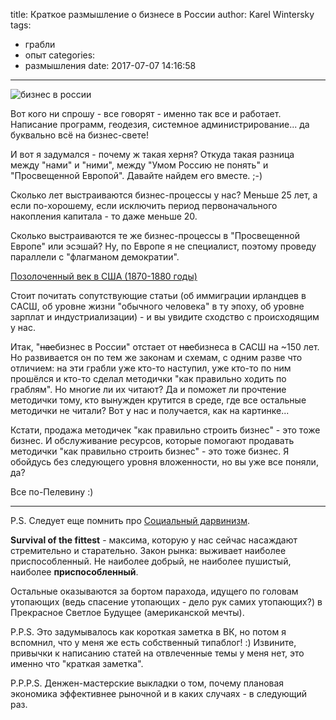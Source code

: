 title: Краткое размышление о бизнесе в России
author: Karel Wintersky
tags:
  - грабли
  - опыт
categories:
  - размышления
date: 2017-07-07 14:16:58
---
![бизнес в россии](business_in_russia.jpg)

Вот кого ни спрошу - все говорят - именно так все и работает. Написание программ, геодезия, системное администрирование... да буквально всё на бизнес-свете!

И вот я задумался - почему ж такая херня? Откуда такая разница между "нами" и "ними", между "Умом Россию не понять" и "Просвещенной Европой". Давайте найдем его вместе. ;-)

Cколько лет выстраиваются бизнес-процессы у нас? Меньше 25 лет, а если по-хорошему, если исключить период первоначального накопления капитала - то даже меньше 20.

Сколько выстраиваются те же бизнес-процессы в "Просвещенной Европе" или эсэшай? Ну, по Европе я не специалист, поэтому проведу параллели с "флагманом демократии". 

[Позолоченный век в США  (1870-1880 годы)](https://ru.wikipedia.org/wiki/%D0%9F%D0%BE%D0%B7%D0%BE%D0%BB%D0%BE%D1%87%D0%B5%D0%BD%D0%BD%D1%8B%D0%B9_%D0%B2%D0%B5%D0%BA_%D0%B2_%D0%A1%D0%A8%D0%90)

Стоит почитать сопутствующие статьи (об иммиграции ирландцев в САСШ, об уровне жизни "обычного человека" в ту эпоху, об уровне зарплат и индустриализации) - и вы увидите сходство с происходящим у нас. 

Итак, "<s>нае</s>бизнес в России" отстает от <s>нае</s>бизнеса в САСШ на ~150 лет. Но развивается он по тем же законам и схемам, с одним разве что отличием: на эти грабли уже кто-то наступил, уже кто-то по ним прошёлся и кто-то сделал методички "как правильно ходить по граблям". Но многие ли их читают? Да и поможет ли прочтение методички тому, кто вынужден крутится в среде, где все остальные методички не читали? Вот у нас и получается, как на картинке... 

Кстати, продажа методичек "как правильно строить бизнес" - это тоже бизнес. И обслуживание ресурсов, которые помогают продавать методички "как правильно строить бизнес" - это тоже бизнес. Я обойдусь без следующего уровня вложенности, но вы уже все поняли, да?

Все по-Пелевину :) 

---

P.S. 
Следует еще помнить про [Социальный дарвинизм](https://ru.wikipedia.org/wiki/%D0%A1%D0%BE%D1%86%D0%B8%D0%B0%D0%BB%D1%8C%D0%BD%D1%8B%D0%B9_%D0%B4%D0%B0%D1%80%D0%B2%D0%B8%D0%BD%D0%B8%D0%B7%D0%BC).

**Survival of the fittest** - максима, которую у нас сейчас насаждают стремительно и старательно. Закон рынка: выживает наиболее приспособленный. Не наиболее добрый, не наиболее пушистый, наиболее **приспособленный**. 

Остальные оказываются за бортом парахода, идущего по головам утопающих (ведь спасение утопающих - дело рук самих утопающих?) в Прекрасное Светлое Будущее (американской мечты). 

P.P.S. Это задумывалось как короткая заметка в ВК, но потом я вспомнил, что у меня же есть собственный типаблог! :) Извините, привычки к написанию статей на отвлеченные темы у меня нет, это именно что "краткая заметка".

P.P.P.S. Денжен-мастерские выкладки о том, почему плановая экономика эффективнее рыночной и в каких случаях - в следующий раз.